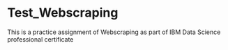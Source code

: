 # Test_Webscraping
This is a practice assignment of Webscraping as part of IBM Data Science professional certificate
